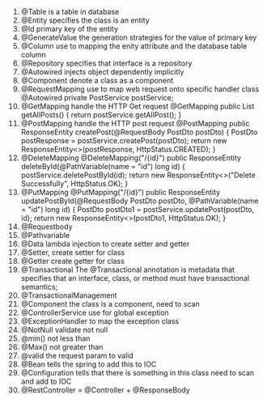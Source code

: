 1. @Table is a table in database
2. @Entity specifies the class is an entity
3. @Id primary key of the entity
4. @GenerateValue the generation strategies for the value of primary key
5. @Column use to mapping the enity attribute and the database table column
6. @Repository specifies that interface is a repository
7. @Autowired injects object dependently implicitly
8. @Component denote a class as a component
9. @RequestMapping use to map web request onto specific handler class
   @Autowired
   private PostService postService;
10. @GetMapping handle the HTTP Get request
    @GetMapping
    public List<PostDto> getAllPosts() {
    return postService.getAllPost();
    }
11. @PostMapping handle the HTTP post request
    @PostMapping
    public ResponseEntity<PostDto> createPost(@RequestBody PostDto postDto) {
    PostDto postResponse = postService.createPost(postDto);
    return new ResponseEntity<>(postResponse, HttpStatus.CREATED);
    }
12. @DeleteMapping
    @DeleteMapping("/{id}")
    public ResponseEntity<String> deleteById(@PathVariable(name = "id") long id) {
    postService.deletePostById(id);
    return new ResponseEntity<>("Delete Successfully", HttpStatus.OK);
    }
13. @PutMapping
    @PutMapping("/{id}")
    public ResponseEntity<PostDto> updatePostById(@RequestBody PostDto postDto, @PathVariable(name = "id") long id) {
    PostDto postDto1 = postService.updatePost(postDto, id);
    return new ResponseEntity<>(postDto1, HttpStatus.OK);
    }
14. @Requestbody
15. @Pathvariable
16. @Data lambda injection to create setter and getter
17. @Setter, create setter for class
18. @Getter create getter for class
19. @Transactional The @Transactional annotation is metadata that specifies that an interface, class, or method must have transactional semantics;
20. @TransactionalManagement
21. @Component the class is a component, need to scan 
22. @ControllerService use for global exception
23. @ExceptionHandler  to map the exception class
24. @NotNull validate not null
25. @min()  not less than
26. @Max()  not greater than
27. @valid the request param to valid 
28. @Bean  tells the spring to add this to IOC
29. @Configuration tells that there is something in this class need to scan and add to IOC
30. @RestController = @Controller + @ResponseBody